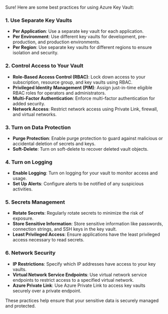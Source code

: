 Sure! Here are some best practices for using Azure Key Vault:

### 1. **Use Separate Key Vaults**
- **Per Application**: Use a separate key vault for each application.
- **Per Environment**: Use different key vaults for development, pre-production, and production environments.
- **Per Region**: Use separate key vaults for different regions to ensure isolation and security.

### 2. **Control Access to Your Vault**
- **Role-Based Access Control (RBAC)**: Lock down access to your subscription, resource group, and key vaults using RBAC.
- **Privileged Identity Management (PIM)**: Assign just-in-time eligible RBAC roles for operators and administrators.
- **Multi-Factor Authentication**: Enforce multi-factor authentication for added security.
- **Network Access**: Restrict network access using Private Link, firewall, and virtual networks.

### 3. **Turn on Data Protection**
- **Purge Protection**: Enable purge protection to guard against malicious or accidental deletion of secrets and keys.
- **Soft-Delete**: Turn on soft-delete to recover deleted vault objects.

### 4. **Turn on Logging**
- **Enable Logging**: Turn on logging for your vault to monitor access and usage.
- **Set Up Alerts**: Configure alerts to be notified of any suspicious activities.

### 5. **Secrets Management**
- **Rotate Secrets**: Regularly rotate secrets to minimize the risk of exposure.
- **Store Sensitive Information**: Store sensitive information like passwords, connection strings, and SSH keys in the key vault.
- **Least Privileged Access**: Ensure applications have the least privileged access necessary to read secrets.

### 6. **Network Security**
- **IP Restrictions**: Specify which IP addresses have access to your key vaults.
- **Virtual Network Service Endpoints**: Use virtual network service endpoints to restrict access to a specified virtual network.
- **Azure Private Link**: Use Azure Private Link to access key vaults securely over a private endpoint.

These practices help ensure that your sensitive data is securely managed and protected. 